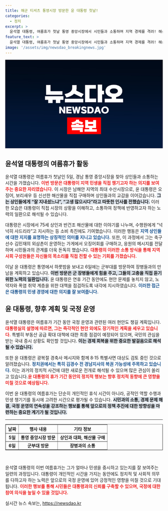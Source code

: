 ```yaml
---
title: 해군 티셔츠 통영시장 방문한 윤 대통령 첫날!
categories:
  - 정치
excerpt: >
  윤석열 대통령, 여름휴가 첫날 통영 중앙시장에서 시민들과 소통하며 지역 경제를 격려! 해산물 구매와 군 장병 방문 등 실제 현장 목소리 청취 예정. 폭염 취약계층 대책 점검하며 국정 현안도 놓치지 않을 계획! 클릭해 자세히 알아보세요!
feature_text: >
  윤석열 대통령, 여름휴가 첫날 통영 중앙시장에서 시민들과 소통하며 지역 경제를 격려! 해산물 구매와 군 장병 방문 등 실제 현장 목소리 청취 예정. 폭염 취약계층 대책 점검하며 국정 현안도 놓치지 않을 계획! 클릭해 자세히 알아보세요!
image: '/assets/img/newsdao_breakingnews.jpg'
---
```


<p><img src="/assets/img/newsdao_breakingnews.jpg" alt="pcversion 속보" /></p>

<h2 data-ke-size="size26">윤석열 대통령의 여름휴가 활동</h2>

<p data-ke-size="size16">윤석열 대통령은 여름휴가 첫날인 5일, 경남 통영 중앙시장을 찾아 상인들과 소통하는 시간을 가졌습니다. <b><span style="color: #ee2323;">이번 방문은 대통령이 지역 민생을 직접 챙기고자 하는 의지를 보여주는 중요한 자리였습니다.</span></b> 이 시장은 남해안 지역의 최대 수산시장으로, 윤 대통령은 오징어, 보리새우 등 신선한 해산물을 직접 구매하며 상인들과의 교감을 이어갔습니다. <b><span style="background-color: #21538527;">그는 상인들에게 “잘 지내셨느냐”, “고생 많으시다”라고 따뜻한 인사를 전했습니다.</span></b> 이러한 모습은 대통령이 직접 시장의 상황을 이해하고, 소통하여 정책에 반영하고자 하는 노력의 일환으로 해석될 수 있습니다.</p>

<p data-ke-size="size16">대통령은 시장에서 75세 상인과 반건조 해산물에 대한 이야기를 나누며, 수행원에게 “넉넉히 사드리라”고 지시하는 등 소비 촉진에도 기여했습니다. 이러한 행동은 <b><span style="color: #1a5490;">지역 상인들에 대한 지지를 표명하는 상징적인 의미를 지니고 있습니다.</span></b> 또한, 이 과정에서 그는 축구 선수 김민재의 외삼촌이 운영하는 가게에서 오징어회를 구매하고, 응원의 메시지를 전달하며 시민들과의 관계를 더욱 돈독히 했습니다. <b><span style="color: #ee2323;">대통령의 이러한 소통 방식을 통해 지역 사회 구성원들은 자신들의 목소리를 직접 전할 수 있는 기회를 가졌습니다.</span></b></p>

<p data-ke-size="size16">이날 윤 대통령은 통영에서 하룻밤을 보내고 6일에는 군부대를 방문하여 장병들과의 만남을 계획하고 있습니다. <b><span style="background-color: #21538527;">이번 방문은 군 장병들에게 힘을 주고, 그들의 고충을 직접 듣기 위한 노력의 일환입니다.</span></b> 윤 대통령은 연휴 기간 동안에도 현안 문제를 놓치지 않고, 노약자와 폭염 취약 계층을 위한 대책을 점검하도록 내각에 지시하였습니다. <b><span style="color: #1a5490;">이러한 접근은 대통령의 민생 경영에 대한 의지를 잘 보여줍니다.</span></b></p>

<h2 data-ke-size="size26">윤 대통령, 향후 계획 및 국정 운영</h2>

<p data-ke-size="size16">윤석열 대통령은 여름휴가 기간 동안 국정 운영과 관련된 여러 현안도 챙길 계획입니다. <b><span style="color: #ee2323;">대통령실의 설명에 따르면, 그는 즉각적인 현안 외에도 장기적인 계획을 세우고 있습니다.</span></b> 특별히 부동산 공급 확대 대책에 대한 최종 점검이 예정되어 있으며, 국민의 관심을 받는 국내 증시 상황도 확인할 것입니다. <b><span style="background-color: #21538527;">이는 경제 회복을 위한 중요한 발걸음으로 해석될 수 있습니다.</span></b></p>

<p data-ke-size="size16">또한 윤 대통령은 광복절 경축사 메시지와 함께 8·15 특별사면 대상도 검토 중인 것으로 알려졌습니다. <b><span style="color: #1a5490;">정치권에서는 특히 김경수 전 경남지사의 복권 가능성에 주목하고 있습니다.</span></b> 이는 과거의 정치적 사건에 대한 새로운 전개로 해석될 수 있으며 많은 관심이 쏠리고 있습니다.<b><span style="color: #ee2323;">윤 대통령의 휴가 기간 동안의 정치적 행보는 향후 정치적 동향에 큰 영향을 미칠 것으로 예상됩니다.</span></b></p>

<p data-ke-size="size16">이번 윤 대통령의 여름휴가는 단순히 개인적인 휴식 시간이 아니라, 공적인 역할 수행과 민생 챙기기를 동시에 고려한 시간으로 평가될 수 있습니다. <b><span style="background-color: #21538527;">시민과의 소통, 경제 문제 해결, 국정 운영의 연속성을 강조하는 행보를 통해 앞으로의 정책 추진에 대한 방향성을 마련하는 중요한 계기가 될 것입니다.</span></b></p>

<hr>

<table style="width:100%; border-collapse:collapse;" border="1">
<tr>
<th style="text-align: center; height: 17px;"><b>날짜</b></th>
<th style="text-align: center; height: 17px;"><b>행사 내용</b></th>
<th style="text-align: center; height: 17px;"><b>기타 정보</b></th>
</tr>
<tr>
<td style="text-align: center; height: 17px;"><b>5일</b></td>
<td style="text-align: center; height: 17px;"><b>통영 중앙시장 방문</b></td>
<td style="text-align: center; height: 17px;"><b>상인과 대화, 해산물 구매</b></td>
</tr>
<tr>
<td style="text-align: center; height: 17px;"><b>6일</b></td>
<td style="text-align: center; height: 17px;"><b>군부대 방문</b></td>
<td style="text-align: center; height: 17px;"><b>장병과의 소통</b></td>
</tr>
</table>

<p data-ke-size="size16">&nbsp;</p>

<p data-ke-size="size16">윤석열 대통령의 이번 여름휴가는 그가 얼마나 민생을 중시하고 있는지를 잘 보여주는 일련의 과정입니다. 대통령이 개인적인 시간을 가지는 동안에도 정치적 및 사회적 의무를 다하고자 하는 노력은 앞으로의 국정 운영에 있어 긍정적인 영향을 미칠 것으로 기대됩니다. <b><span style="color: #ee2323;">이러한 행보를 통해 시민들은 대통령과의 신뢰를 구축할 수 있으며, 국정에 대한 참여 의식을 높일 수 있을 것입니다.</span></b></p>
실시간 뉴스 속보는, <a href="https://newsdao.kr" rel="dofollow">https://newsdao.kr</a>


